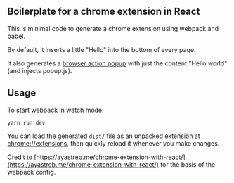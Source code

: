 ## Boilerplate for a chrome extension in React

This is minimal code to generate a chrome extension using webpack and babel.

By default, it inserts a little "Hello" into the bottom of every page.

It also generates a [browser action popup](https://developer.chrome.com/extensions/browserAction) with just the content "Hello world" (and injects popup.js).

## Usage

To start webpack in watch mode:
```
yarn run dev
```

You can load the generated `dist/` file as an unpacked extension at [chrome://extensions](chrome://extensions), then quickly reload it whenever you make changes.

Credit to [https://ayastreb.me/chrome-extension-with-react/](https://ayastreb.me/chrome-extension-with-react/) for the basis of the webpack config.
